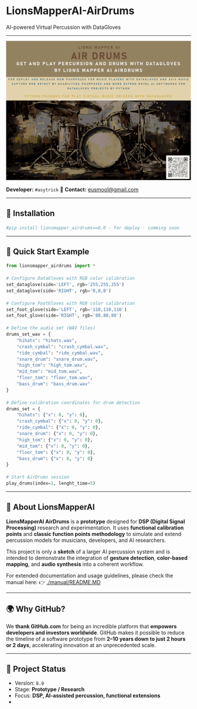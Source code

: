# LionsMapperAI-AirDrums
AI-powered Virtual Percussion with DataGloves

---


![LionsMapperAI Logo](./assets/lionsmapperai_airdrums_v1.png)

**Developer:** `#asytrick`
📧 **Contact:** [eusmool@gmail.com](mailto:eusmool@gmail.com)

---

## 🚀 Installation

```bash
#pip install lionsmapper_airdrums==8.0 - for deploy - comming soon
```

---

## 🥁 Quick Start Example

```python
from lionsmapper_airdrums import *

# Configure DataGloves with RGB color calibration
set_dataglove(side='LEFT', rgb='255,255,255')
set_dataglove(side='RIGHT', rgb='0,0,0')

# Configure FootGloves with RGB color calibration
set_foot_glove(side='LEFT', rgb='110,110,110')
set_foot_glove(side='RIGHT', rgb='80,80,80')

# Define the audio set (WAV files)
drums_set_wav = {
    "hihats": "hihats.wav",
    "crash_cymbal": "crash_cymbal.wav",
    "ride_cymbal": "ride_cymbal.wav",
    "snare_drum": "snare_drum.wav",
    "high_tom": "high_tom.wav",
    "mid_tom": "mid_tom.wav",
    "floor_tom": "floor_tom.wav",
    "bass_drum": "bass_drum.wav"
}

# Define calibration coordinates for drum detection
drums_set = {
    "hihats": {"x": 0, "y": 0},
    "crash_cymbal": {"x": 0, "y": 0},
    "ride_cymbal": {"x": 0, "y": 0},
    "snare_drum": {"x": 0, "y": 0},
    "high_tom": {"x": 0, "y": 0},
    "mid_tom": {"x": 0, "y": 0},
    "floor_tom": {"x": 0, "y": 0},
    "bass_drum": {"x": 0, "y": 0}
}

# Start AirDrums session
play_drums(index=1, lenght_time=5)
```

---

## 📖 About LionsMapperAI

**LionsMapperAI AirDrums** is a **prototype** designed for **DSP (Digital Signal Processing)** research and experimentation.
It uses **functional calibration points** and **classic function points methodology** to simulate and extend percussion models for musicians, developers, and AI researchers.

This project is only a **sketch** of a larger AI percussion system and is intended to demonstrate the integration of **gesture detection**, **color-based mapping**, and **audio synthesis** into a coherent workflow.

For extended documentation and usage guidelines, please check the manual here:
👉 [./manual/README.MD](./manual/README.MD)

---

## 🌍 Why GitHub?

We **thank GitHub.com** for being an incredible platform that **empowers developers and investors worldwide**.
GitHub makes it possible to reduce the timeline of a software prototype from **2–10 years down to just 2 hours or 2 days**, accelerating innovation at an unprecedented scale.

---

## 📌 Project Status

* Version: `8.0`
* Stage: **Prototype / Research**
* Focus: **DSP, AI-assisted percussion, functional extensions**
* 
